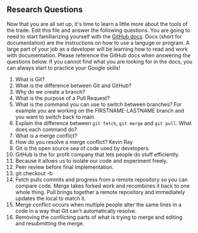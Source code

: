 ## Research Questions 

Now that you are all set up, it's time to learn a little more about the tools of the trade. Edit this file and answer the following questions. You are going to need to start familiarizing yourself with the [GitHub docs](https://docs.github.com/en). Docs (short for documentation) are the instructions on how to use a languge or program. A large part of your job as a developer will be learning how to read and work with documentation. Please reference the GitHub docs when answering the questions below. If you cannot find what you are looking for in the docs, you can always start to practice your Google skills!

1. What is Git? 
2. What is the difference between Git and GitHub? 
3. Why do we create a branch? 
4. What is the purpose of a Pull Request? 
5. What is the command you can use to switch between branches? For example you are working on the FIRSTNAME-LASTNAME branch and you want to switch back to main.
6. Explain the difference between `git fetch`, `git merge` and `git pull`. What does each command do? 
7. What is a merge conflict? 
8. How do you resolve a merge conflict? 
Kevin Ray
1. Git is the open source sea of code used by developers.
2. GitHub is the for profit company that lets people do stuff efficiently.
3. Because it allows us to isolate our code and experiment freely.
4. Peer review before final implementation.
5. git checkout -b
6. Fetch pulls commits and progress from a remote repository so you can compare code. Merge takes forked  work and recombines it back to one whole thing. Pull brings together a remote repository and immediately updates the local to match it.
7. Merge conflict occurs when multiple people alter the same lines in a code in a way that Git can't automatically resolve.
8. Removing the conflicting parts of what is trying to merge and editing and resubmitting the merge.